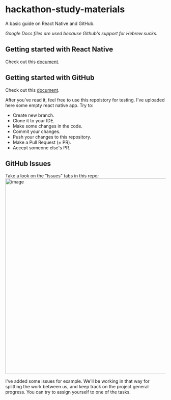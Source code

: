 # hackathon-study-materials
A basic guide on React Native and GitHub.

*Google Docs files are used because Github's support for Hebrew sucks.*

## Getting started with React Native
Check out this [document](https://docs.google.com/document/d/1RxCS-wx9j4AybgooKckxfQGlzkO3CHE6LhwJEwwcu7c/edit?usp=sharing).


## Getting started with GitHub
Check out this [document]().

After you've read it, feel free to use this repoistory for testing.
I've uploaded here some empty react native app. Try to:
- Create new branch.
- Clone it to your IDE.
- Make some changes in the code.
- Commit your changes.
- Push your changes to this repository.
- Make a Pull Request (= PR).
- Accept someone else's PR.

## GitHub Issues
Take a look on the "Issues" tabs in this repo:
<img width="614" alt="image" src="https://user-images.githubusercontent.com/35609587/97493961-6108dd80-196e-11eb-96d8-e8e9cdc4e50b.PNG">

I've added some issues for example. We'll be working in that way for splitting the work between us, and keep track on the project general progress.
You can try to assign yourself to one of the tasks.
